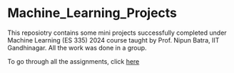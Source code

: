 # Machine_Learning_Projects

This reposiotry contains some mini projects successfully completed under Machine Learning (ES 335) 2024 course taught by Prof. Nipun Batra, IIT Gandhinagar. All the work was done in a group.

To go through all the assignments, click [here](https://github.com/SG00428/ES-335-Machine-Learning-2024/tree/main)
